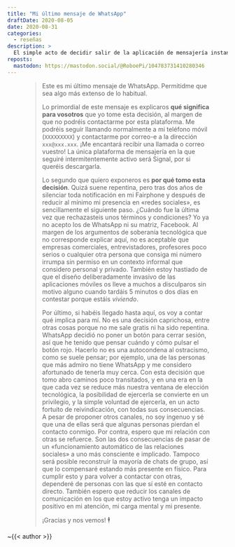 ```yaml
---
title: "Mi último mensaje de WhatsApp"
draftDate: 2020-08-05
date: 2020-08-31
categories:
  - reseñas
description: >
  El simple acto de decidir salir de la aplicación de mensajería instantánea más utilizada de occidente, de código cerrado y propiedad de Facebook, conlleva unas consecuencias y compromisos que asumo y expongo en mi último mensaje de WhatsApp.
reposts:
  mastodon: https://mastodon.social/@RoboePi/104783731410280346
---
```


<figure>

> Este es mi último mensaje de WhatsApp. Permitidme que sea algo más extenso de lo habitual.
>
> Lo primordial de este mensaje es explicaros **qué significa para vosotros** que yo tome esta decisión, al margen de que no podréis contactarme por esta plataforma. Me podréis seguir llamando normalmente a mi teléfono móvil (`XXXXXXXXX`) y contactarme por correo-e a la dirección `xxx@xxx.xxx`. ¡Me encantará recibir una llamada o correo vuestro! La única plataforma de mensajería en la que seguiré intermitentemente activo será Signal, por si queréis descargarla.
>
> Lo segundo que quiero exponeros es **por qué tomo esta decisión**. Quizá suene repentina, pero tras dos años de silenciar toda notificación en mi Fairphone y después de reducir al mínimo mi presencia en «redes sociales», es sencillamente el siguiente paso. ¿Cuándo fue la última vez que rechazasteis unos términos y condiciones? Yo ya no acepto los de WhatsApp ni su matriz, Facebook. Al margen de los argumentos de soberanía tecnológica que no corresponde explicar aquí, no es aceptable que empresas comerciales, entrevistadores, profesores poco serios o cualquier otra persona que consiga mi número irrumpa sin permiso en un contexto informal que considero personal y privado. También estoy hastiado de que el diseño deliberadamente invasivo de las aplicaciones móviles os lleve a muchos a disculparos sin motivo alguno cuando tardáis 5 minutos o dos días en contestar porque estáis _viviendo_.
>
> Por último, si habéis llegado hasta aquí, os voy a contar qué implica para mí. No es una decisión caprichosa, entre otras cosas porque no me sale gratis ni ha sido repentina. WhatsApp decidió no poner un botón para cerrar sesión, así que he tenido que pensar cuándo y cómo pulsar el botón rojo. Hacerlo no es una autocondena al ostracismo, como se suele pensar; por ejemplo, una de las personas que más admiro no tiene WhatsApp y me considero afortunado de tenerla muy cerca. Con esta decisión que tomo abro caminos poco transitados, y en una era en la que cada vez se reduce más nuestra ventana de elección tecnológica, la posibilidad de ejercerla se convierte en un privilegio, y la simple voluntad de ejercerla, en un acto fortuíto de reivindicación, con todas sus consecuencias. A pesar de proponer otros canales, no soy ingenuo y sé que una de ellas será que algunas personas pierdan el contacto conmigo. Por contra, espero que mi relación con otras se refuerce. Son las dos consecuencias de pasar de un «funcionamiento automático de las relaciones sociales» a uno más consciente e implicado. Tampoco será posible reconstruír la mayoría de chats de grupo, así que lo compensaré estando más presente en físico. Para cumplir esto y para volver a contactar con otras, dependeré de personas con las que sí esté en contacto directo. También espero que reducir los canales de comunicación en los que estoy activo tenga un impacto positivo en mi atención, mi carga mental y mi presente.
>
> ¡Gracias y nos vemos! 🕴️

</figure>

~{{< author >}}
